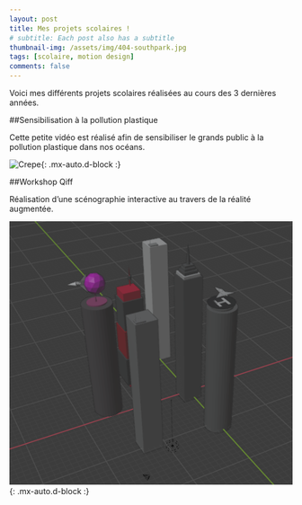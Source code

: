 ```yaml
---
layout: post
title: Mes projets scolaires !
# subtitle: Each post also has a subtitle
thumbnail-img: /assets/img/404-southpark.jpg
tags: [scolaire, motion design]
comments: false
---
```


Voici mes différents projets scolaires réalisées au cours des 3 dernières années.

##Sensibilisation à la pollution plastique

Cette petite vidéo est réalisé afin de sensibiliser le grands public à la pollution plastique dans nos océans.

![Crepe](https://s3-media3.fl.yelpcdn.com/bphoto/cQ1Yoa75m2yUFFbY2xwuqw/348s.jpg){: .mx-auto.d-block :}


##Workshop Qiff

Réalisation d’une scénographie interactive au travers de la réalité augmentée.

![Qiff1](assets/img/Capture-dcran-blender-1.png){: .mx-auto.d-block :}
